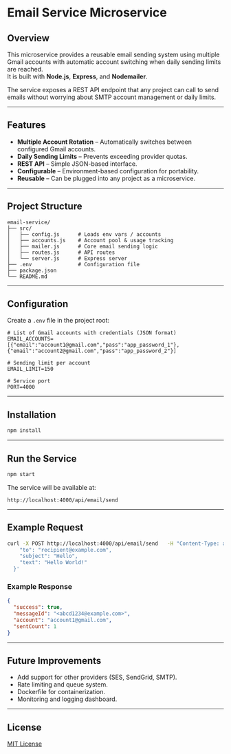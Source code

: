 # Email Service Microservice

## Overview
This microservice provides a reusable email sending system using multiple Gmail accounts with automatic account switching when daily sending limits are reached.  
It is built with **Node.js**, **Express**, and **Nodemailer**.

The service exposes a REST API endpoint that any project can call to send emails without worrying about SMTP account management or daily limits.

---

## Features
- **Multiple Account Rotation** – Automatically switches between configured Gmail accounts.
- **Daily Sending Limits** – Prevents exceeding provider quotas.
- **REST API** – Simple JSON-based interface.
- **Configurable** – Environment-based configuration for portability.
- **Reusable** – Can be plugged into any project as a microservice.

---

## Project Structure
```
email-service/
├── src/
│   ├── config.js      # Loads env vars / accounts
│   ├── accounts.js    # Account pool & usage tracking
│   ├── mailer.js      # Core email sending logic
│   ├── routes.js      # API routes
│   └── server.js      # Express server
├── .env               # Configuration file
├── package.json
└── README.md
```

---

## Configuration

Create a `.env` file in the project root:

```env
# List of Gmail accounts with credentials (JSON format)
EMAIL_ACCOUNTS=[{"email":"account1@gmail.com","pass":"app_password_1"},{"email":"account2@gmail.com","pass":"app_password_2"}]

# Sending limit per account
EMAIL_LIMIT=150

# Service port
PORT=4000
```

---

## Installation

```bash
npm install
```

---

## Run the Service

```bash
npm start
```

The service will be available at:

```
http://localhost:4000/api/email/send
```

---

## Example Request

```bash
curl -X POST http://localhost:4000/api/email/send   -H "Content-Type: application/json"   -d '{
    "to": "recipient@example.com",
    "subject": "Hello",
    "text": "Hello World!"
  }'
```

### Example Response
```json
{
  "success": true,
  "messageId": "<abcd1234@example.com>",
  "account": "account1@gmail.com",
  "sentCount": 1
}
```

---

## Future Improvements
- Add support for other providers (SES, SendGrid, SMTP).
- Rate limiting and queue system.
- Dockerfile for containerization.
- Monitoring and logging dashboard.

---

## License
[MIT License](LICENSE)
